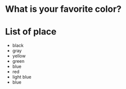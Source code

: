 # What is your favorite color?

# List of place
- black
- gray
- yellow
- green
- blue
- red
- light blue
- blue
